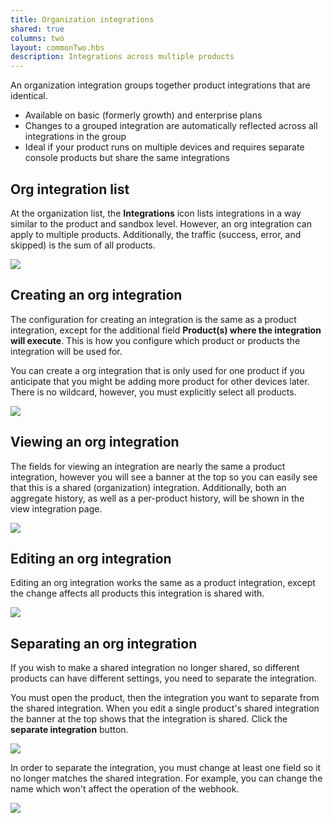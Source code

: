 ```yaml
---
title: Organization integrations
shared: true
columns: two
layout: commonTwo.hbs
description: Integrations across multiple products
---
```


An organization integration groups together product integrations that are identical.

- Available on basic (formerly growth) and enterprise plans
- Changes to a grouped integration are automatically reflected across all integrations in the group
- Ideal if your product runs on multiple devices and requires separate console products but share the same integrations


## Org integration list

At the organization list, the **Integrations** icon lists integrations in a way similar to the product and sandbox level. However, an org integration can apply to multiple products. Additionally, the traffic (success, error, and skipped) is the sum of all products.

![](/assets/images/integrations/org-list.png)

## Creating an org integration

The configuration for creating an integration is the same as a product integration, except for the additional field **Product(s) where the integration will execute**. This is how you configure which product or products the integration will be used for. 

You can create a org integration that is only used for one product if you anticipate that you might be adding more product for other devices later. There is no wildcard, however, you must explicitly select all products.

![](/assets/images/integrations/org-create-integration.png)

## Viewing an org integration

The fields for viewing an integration are nearly the same a product integration, however you will see a banner at the top so you can easily see that this is a shared (organization) integration. Additionally, both an aggregate history, as well as a per-product history, will be shown in the view integration page.

![](/assets/images/integrations/org-view-integration.png)


## Editing an org integration

Editing an org integration works the same as a product integration, except the change affects all products this integration is shared with.

![](/assets/images/integrations/org-edit-integration.png)


## Separating an org integration

If you wish to make a shared integration no longer shared, so different products can have different settings, you need to separate the integration.

You must open the product, then the integration you want to separate from the shared integration. When you edit a single product's shared integration the banner at the top shows that the integration is shared. Click the **separate integration** button.

![](/assets/images/integrations/org-edit-integration2.png)

In order to separate the integration, you must change at least one field so it no longer matches the shared integration. For example, you can change the name which won't affect the operation of the webhook.

![](/assets/images/integrations/org-edit-separate.png)

